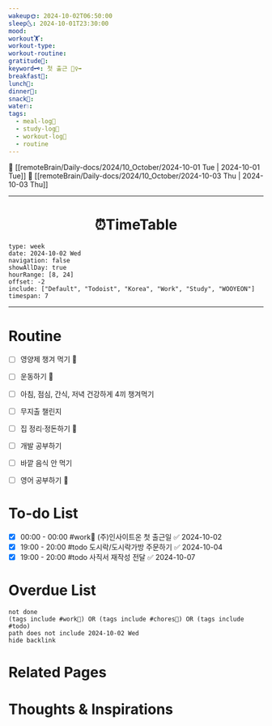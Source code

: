 ```yaml
---
wakeup🌞: 2024-10-02T06:50:00
sleep🌜: 2024-10-01T23:30:00
mood: 
workout🏋️: 
workout-type: 
workout-routine: 
gratitude🙏: 
keyword🗝️: 첫 출근 🚶‍♀️‍➡️
breakfast🍳: 
lunch🍚: 
dinner🥗: 
snack🍬: 
water💧: 
tags:
  - meal-log📝
  - study-log📓
  - workout-log💪
  - routine
---
```


🔺 [[remoteBrain/Daily-docs/2024/10_October/2024-10-01 Tue | 2024-10-01 Tue]]
🔻 [[remoteBrain/Daily-docs/2024/10_October/2024-10-03 Thu | 2024-10-03 Thu]]
___
<h1> <center>⏰TimeTable </center> </h1>

```gEvent
type: week
date: 2024-10-02 Wed
navigation: false
showAllDay: true
hourRange: [8, 24]
offset: -2
include: ["Default", "Todoist", "Korea", "Work", "Study", "WOOYEON"]
timespan: 7
```

--- 


# Routine 

- [ ] 영양제 챙겨 먹기 🔼 
- [ ] 운동하기 🔼
- [ ] 아침, 점심, 간식, 저녁 건강하게 4끼 챙겨먹기
- [ ] 무지출 챌린지 
- [ ] 집 정리·정돈하기 🔼
- [ ] 개발 공부하기
- [ ] 바깥 음식 안 먹기 
- [ ] 영어 공부하기 🔼 


# To-do List

- [x] 00:00 - 00:00 #work💼 (주)인사이트온 첫 출근일 ✅ 2024-10-02
- [x] 19:00 - 20:00 #todo 도시락/도시락가방 주문하기 ✅ 2024-10-04
- [x] 19:00 - 20:00 #todo 사직서 재작성 전달 ✅ 2024-10-07

# Overdue List
```tasks
not done
(tags include #work💼) OR (tags include #chores🧺) OR (tags include #todo)
path does not include 2024-10-02 Wed
hide backlink
```

# Related Pages



# Thoughts & Inspirations

